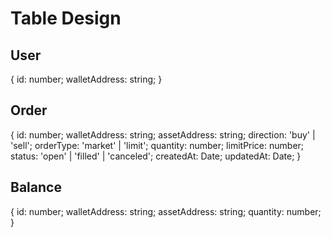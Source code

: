 # Table Design

## User

{
    id: number;
    walletAddress: string;
}

## Order

{
    id: number;
    walletAddress: string;
    assetAddress: string;
    direction: 'buy' | 'sell';
    orderType: 'market' | 'limit';
    quantity: number;
    limitPrice: number;
    status: 'open' | 'filled' | 'canceled';
    createdAt: Date;
    updatedAt: Date;
}

## Balance

{
    id: number;
    walletAddress: string;
    assetAddress: string;
    quantity: number;
}